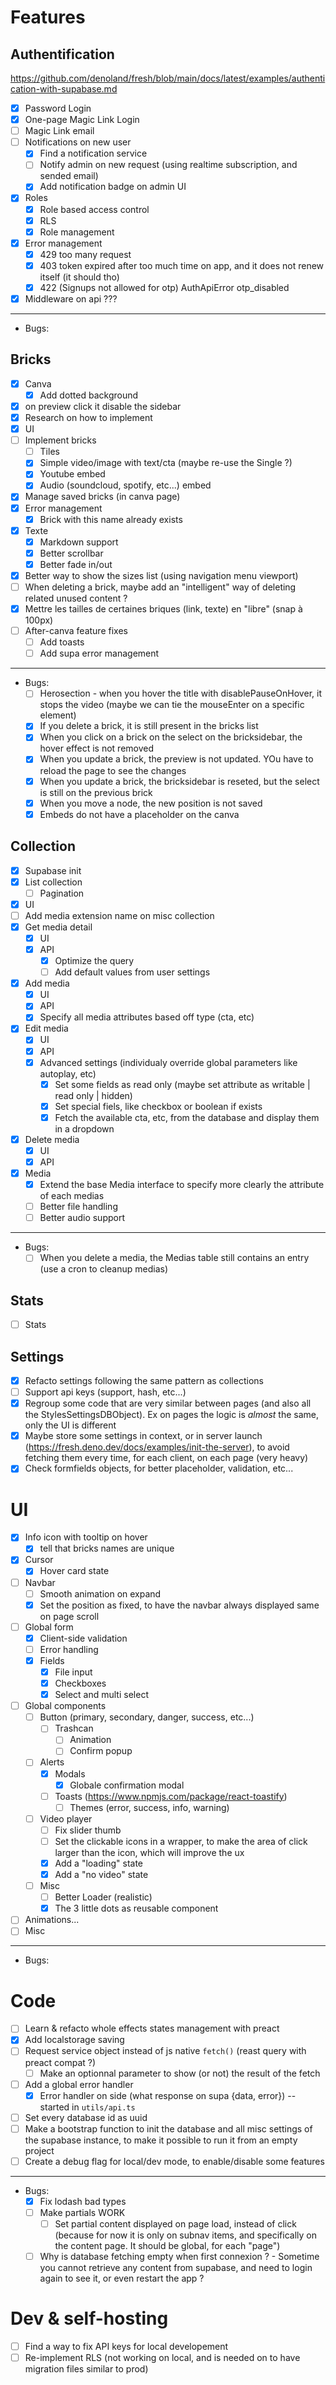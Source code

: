 # Features
## Authentification
https://github.com/denoland/fresh/blob/main/docs/latest/examples/authentication-with-supabase.md
- [x] Password Login
- [x] One-page Magic Link Login
- [ ] Magic Link email
- [ ] Notifications on new user
  - [x] Find a notification service
  - [ ] Notify admin on new request (using realtime subscription, and sended email)
  - [x] Add notification badge on admin UI
- [x] Roles
  - [x] Role based access control
  - [x] RLS
  - [x] Role management
- [x] Error management
  - [x] 429 too many request
  - [x] 403 token expired after too much time on app, and it does not renew itself (it should tho)
  - [x] 422 (Signups not allowed for otp) AuthApiError otp_disabled
- [x] Middleware on api ??? 
___
- Bugs:
## Bricks
  - [x] Canva
    - [x] Add dotted background
  - [x] on preview click it disable the sidebar
  - [x] Research on how to implement
  - [x] UI
  - [ ] Implement bricks
    - [ ] Tiles
    - [x] Simple video/image with text/cta (maybe re-use the Single ?)
    - [x] Youtube embed
    - [x] Audio (soundcloud, spotify, etc...) embed
  - [x] Manage saved bricks (in canva page)
  - [x] Error management
      - [x] Brick with this name already exists
  - [x] Texte
    - [x] Markdown support
    - [x] Better scrollbar
    - [x] Better fade in/out
  - [x] Better way to show the sizes list (using navigation menu viewport)
  - [ ] When deleting a brick, maybe add an "intelligent" way of deleting related unused content ?
  - [x] Mettre les tailles de certaines briques (link, texte) en "libre" (snap à 100px)
  - [ ] After-canva feature fixes
      - [ ] Add toasts
      - [ ] Add supa error management

___
- Bugs:
  - [ ] Herosection - when you hover the title with disablePauseOnHover, it stops the video (maybe we can tie the mouseEnter on a specific element)
  - [x] If you delete a brick, it is still present in the bricks list
  - [x] When you click on a brick on the select on the bricksidebar, the hover effect is not removed
  - [x] When you update a brick, the preview is not updated. YOu have to reload the page to see the changes
  - [x] When you update a brick, the bricksidebar is reseted, but the select is still on the previous brick
  - [x] When you move a node, the new position is not saved
  - [x] Embeds do not have a placeholder on the canva

## Collection
- [x] Supabase init
- [x] List collection
  - [ ] Pagination
- [x] UI
- [ ] Add media extension name on misc collection
- [x] Get media detail
  - [x] UI
  - [x] API
    - [x] Optimize the query
    - [ ] Add default values from user settings
- [x] Add media
  - [x] UI
  - [x] API
  - [x] Specify all media attributes based off type (cta, etc)
- [x] Edit media
  - [x] UI
  - [x] API
  - [x] Advanced settings (individualy override global parameters like autoplay, etc)
    - [x] Set some fields as read only (maybe set attribute as writable | read only | hidden)
    - [x] Set special fiels, like checkbox or boolean if exists
    - [x] Fetch the available cta, etc, from the database and display them in a dropdown
- [x] Delete media
  - [x] UI
  - [x] API
- [x] Media
  - [x] Extend the base Media interface to specify more clearly the attribute of each medias
  - [ ] Better file handling
  - [ ] Better audio support

___
- Bugs:
  - [ ] When you delete a media, the Medias table still contains an entry (use a cron to cleanup medias)

## Stats
- [ ] Stats

## Settings
- [x] Refacto settings following the same pattern as collections
- [ ] Support api keys (support, hash, etc...)
- [x] Regroup some code that are very similar between pages (and also all the StylesSettingsDBObject). Ex on pages the logic is *almost* the same, only the UI is different
- [x] Maybe store some settings in context, or in server launch (https://fresh.deno.dev/docs/examples/init-the-server), to avoid fetching them every time, for each client, on each page (very heavy)
- [x] Check formfields objects, for better placeholder, validation, etc...

# UI
- [x] Info icon with tooltip on hover
  - [x] tell that bricks names are unique
- [x] Cursor
  - [x] Hover card state
- [ ] Navbar
  - [ ] Smooth animation on expand
  - [x] Set the position as fixed, to have the navbar always displayed same on page scroll
- [ ] Global form
  - [x] Client-side validation
  - [ ] Error handling
  - [x] Fields
    - [x] File input
    - [x] Checkboxes
    - [x] Select and multi select
- [ ] Global components
  - [ ] Button (primary, secondary, danger, success, etc...)
    - [ ] Trashcan
      - [ ] Animation
      - [ ] Confirm popup
  - [ ] Alerts
    - [x] Modals
      - [x] Globale confirmation modal
    - [ ] Toasts (https://www.npmjs.com/package/react-toastify)
      - [ ] Themes (error, success, info, warning)
  - [ ] Video player
    - [ ] Fix slider thumb
    - [ ] Set the clickable icons in a wrapper, to make the area of click larger than the icon, which will improve the ux
    - [x] Add a "loading" state
    - [x] Add a "no video" state
  - [ ] Misc
    - [ ] Better Loader (realistic)
    - [x] The 3 little dots as reusable component
- [ ] Animations...
- [ ] Misc

___
- Bugs:
# Code
- [ ] Learn & refacto whole effects states management with preact
- [x] Add localstorage saving
- [ ] Request service object instead of js native `fetch()` (reast query with preact compat ?)
  - [ ] Make an optionnal parameter to show (or not) the result of the fetch
- [ ] Add a global error handler
  - [x] Error handler on side (what response on supa {data, error}) -- started in `utils/api.ts`
- [ ] Set every database id as uuid
- [ ] Make a bootstrap function to init the database and all misc settings of the supabase instance, to make it possible to run it from an empty project
- [ ] Create a debug flag for local/dev mode, to enable/disable some features

___
- Bugs:
  - [x] Fix lodash bad types
  - [ ] Make partials WORK
    - [ ] Set partial content displayed on page load, instead of click (because for now it is only on subnav items, and specifically on the content page. It should be global, for each "page")
  - [ ] Why is database fetching empty when first connexion ? - Sometime you cannot retrieve any content from supabase, and need to login again to see it, or even restart the app ?

# Dev & self-hosting
- [ ] Find a way to fix API keys for local developement
- [ ] Re-implement RLS (not working on local, and is needed on to have migration files similar to prod)